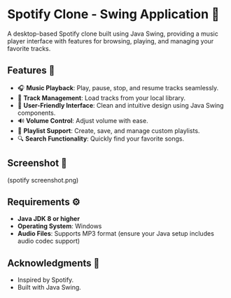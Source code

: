 # Spotify Clone - Swing Application 🎵

A desktop-based Spotify clone built using Java Swing, providing a music player interface with features for browsing, playing, and managing your favorite tracks.

## Features 🌟

- 🎧 **Music Playback**: Play, pause, stop, and resume tracks seamlessly.  
- 📂 **Track Management**: Load tracks from your local library.  
- 🎨 **User-Friendly Interface**: Clean and intuitive design using Java Swing components.  
- 🔊 **Volume Control**: Adjust volume with ease.  
- 🔁 **Playlist Support**: Create, save, and manage custom playlists.  
- 🔍 **Search Functionality**: Quickly find your favorite songs.  

## Screenshot 📸
(spotify screenshot.png)   

## Requirements ⚙️

- **Java JDK 8 or higher**  
- **Operating System**: Windows
- **Audio Files**: Supports MP3 format (ensure your Java setup includes audio codec support)  
## Acknowledgments 🙌
- Inspired by Spotify.
- Built with Java Swing.
